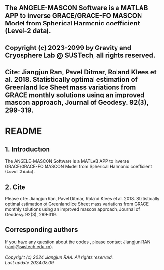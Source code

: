 ## The ANGELE-MASCON Software is a MATLAB APP to inverse GRACE/GRACE-FO MASCON Model from Spherical Harmonic coefficient (Level-2 data).
## Copyright (c) 2023-2099 by Gravity and Cryosphere Lab @ SUSTech, all rights reserved.
## Cite: Jiangjun Ran, Pavel Ditmar, Roland Klees et al. 2018. Statistically optimal estimation of Greenland Ice Sheet mass variations from GRACE monthly solutions using an improved mascon approach, Journal of Geodesy. 92(3), 299-319.
# README

## 1. Introduction
The ANGELE-MASCON Software is a MATLAB APP to inverse GRACE/GRACE-FO MASCON Model from Spherical Harmonic coefficient (Level-2 data).

## 2. Cite
 Please cite: Jiangjun Ran, Pavel Ditmar, Roland Klees et al. 2018. Statistically optimal estimation of Greenland Ice Sheet mass variations from GRACE monthly solutions using an improved mascon approach, Journal of Geodesy. 92(3), 299-319.						 

## Corresponding authors
If you have any question about the codes , please contact Jiangjun RAN (ranjj@sustech.edu.cn).<br>
<br>
_Copyright (c) 2024 Jiangjun RAN. All rights reserved._ <br>
_Last update 2024.08.09_
